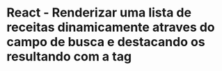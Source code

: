 # React - Renderizar uma lista de receitas dinamicamente atraves do campo de busca e destacando os resultando com a tag <mark>

